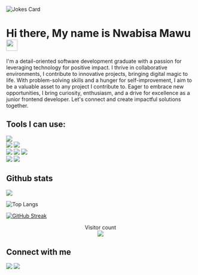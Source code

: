 ![Jokes Card](https://readme-jokes.vercel.app/api?theme=cobalt)

# Hi there, My name is Nwabisa Mawu <img src = "https://raw.githubusercontent.com/MartinHeinz/MartinHeinz/master/wave.gif" width = 30px>

I'm a detail-oriented software development graduate with a passion for leveraging technology for positive impact. I thrive in collaborative environments, I contribute to innovative projects, bringing digital magic to life. With problem-solving skills and a hunger for self-improvement, I aim to be a valuable asset to any project I contribute to. Eager to embrace new opportunities, I bring curiosity, enthusiasm, and a drive for excellence as a junior frontend developer. Let's connect and create impactful solutions together.

## Tools I can use:
 <img src="https://img.shields.io/badge/-Visual%20Studio%20Code-23A9F2?style=flat-square&logo=Visual%20Studio%20Code&logoColor=white"/><br>
 <img src="https://img.shields.io/badge/-Github-181717?style=flat-square&logo=GitHub&logoColor=white"/>
 <img src="https://img.shields.io/badge/-Git-F44D27?style=flat-square&logo=Git&logoColor=white"/><br>
 <img src="https://img.shields.io/badge/-Slack-E01563?style=flat-square&logo=Slack&logoColor=white"/>
 <img src="https://img.shields.io/badge/-Notion-000000?style=flat-square&logo=Notion&logoColor=white"/>
 <img src="https://img.shields.io/badge/-ESLint-4B32C3?style=flat-square&logo=ESLint&logoColor=white"/><br>
 <img src="https://img.shields.io/badge/-HTML5-E34F26?style=flat-square&logo=HTML5&logoColor=white"/>
 <img src="https://img.shields.io/badge/-CSS3-1572B6?style=flat-square&logo=CSS3&logoColor=white"/>
 
## Github stats
 <img align="centre" src="https://github-readme-stats.vercel.app/api?username=Nwabisa-Mawu&count_private=true&include_all_commits=true&show_icons=true&title_color=007bff&text_color=e7e7e7&icon_color=007bff&bg_color=171c28" />
 
![Top Langs](https://github-readme-stats.vercel.app/api/top-langs/?username=Nwabisa-Mawu&layout=compact&title_color=007bff&text_color=e7e7e7&icon_color=007bff&bg_color=171c28)
 
[![GitHub Streak](https://streak-stats.demolab.com?user=Nwabisa-Mawu&theme=radical&hide_border=true&date_format=M%20j%5B%2C%20Y%5D&exclude_days=Sun%2CSat)](https://git.io/streak-stats)
 
<p align="center"> 
  Visitor count<br>
  <img src="https://profile-counter.glitch.me/Nwabisa-Mawu/count.svg" />
</p>
 
## Connect with me
 <a href="mailto:nwabisa.mawu@gmail.com?subject=[GitHub]%20🔥%20Prise%20de%20contact&body=Bonjour%20Stan%2C%0A%0AJe%20viens%20vers%20toi%20aujourd%27hui%20apr%C3%A8s%20avoir%20vu%20ton%20profil%20GitHub%20pour%20..."><img src="https://img.shields.io/badge/e‑mail-D14836.svg?style=for-the-badge&logo=GMail&logoColor=white"/></a>
  <a href="https://www.linkedin.com/in/nwabisa-mawu-b21735198"><img src="https://img.shields.io/badge/linkedin-0077B5.svg?style=for-the-badge&logo=linkedin&logoColor=white"/></a>

